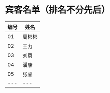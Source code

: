 # 宾客名单（排名不分先后）

| 编号 | 姓名 |
| --- | --- |
| 01 | 周彬彬 |
| 02 | 王力 |
| 03 | 刘勇 |
| 04 | 潘康 |
| 05 | 张睿 |
| --- | --- |